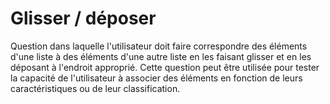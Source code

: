 # Glisser / déposer

Question dans laquelle l'utilisateur doit faire correspondre des éléments d'une liste à des éléments d'une autre liste en les faisant glisser et en les déposant à l'endroit approprié. Cette question peut être utilisée pour tester la capacité de l'utilisateur à associer des éléments en fonction de leurs caractéristiques ou de leur classification.
